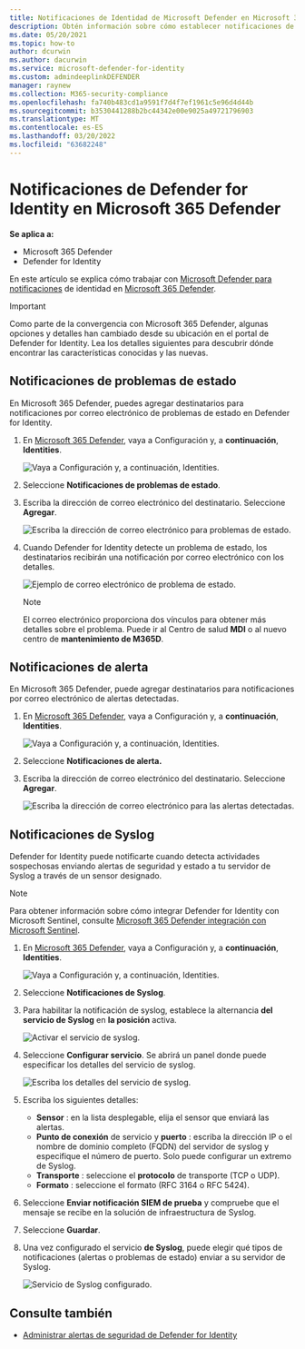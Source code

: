 ```yaml
---
title: Notificaciones de Identidad de Microsoft Defender en Microsoft 365 Defender
description: Obtén información sobre cómo establecer notificaciones de Microsoft Defender para identidad en Microsoft 365 Defender.
ms.date: 05/20/2021
ms.topic: how-to
author: dcurwin
ms.author: dacurwin
ms.service: microsoft-defender-for-identity
ms.custom: admindeeplinkDEFENDER
manager: raynew
ms.collection: M365-security-compliance
ms.openlocfilehash: fa740b483cd1a9591f7d4f7ef1961c5e96d4d44b
ms.sourcegitcommit: b3530441288b2bc44342e00e9025a49721796903
ms.translationtype: MT
ms.contentlocale: es-ES
ms.lasthandoff: 03/20/2022
ms.locfileid: "63682248"
---
```

# <a name="defender-for-identity-notifications-in-microsoft-365-defender"></a>Notificaciones de Defender for Identity en Microsoft 365 Defender

**Se aplica a:**

- Microsoft 365 Defender
- Defender for Identity

En este artículo se explica cómo trabajar con [Microsoft Defender para notificaciones](/defender-for-identity) de identidad en [Microsoft 365 Defender](/microsoft-365/security/defender/overview-security-center).

> [!IMPORTANT]
> Como parte de la convergencia con Microsoft 365 Defender, algunas opciones y detalles han cambiado desde su ubicación en el portal de Defender for Identity. Lea los detalles siguientes para descubrir dónde encontrar las características conocidas y las nuevas.

## <a name="health-issues-notifications"></a>Notificaciones de problemas de estado

En Microsoft 365 Defender, puedes agregar destinatarios para notificaciones por correo electrónico de problemas de estado en Defender for Identity.

1. En <a href="https://go.microsoft.com/fwlink/p/?linkid=2077139" target="_blank">Microsoft 365 Defender</a>, vaya a Configuración y, a **continuación**, **Identities**.

    ![Vaya a Configuración y, a continuación, Identities.](../../media/defender-identity/settings-identities.png)

1. Seleccione **Notificaciones de problemas de estado**.

1. Escriba la dirección de correo electrónico del destinatario. Seleccione **Agregar**.

    ![Escriba la dirección de correo electrónico para problemas de estado.](../../media/defender-identity/health-email-recipient.png)

1. Cuando Defender for Identity detecte un problema de estado, los destinatarios recibirán una notificación por correo electrónico con los detalles.

    ![Ejemplo de correo electrónico de problema de estado.](../../media/defender-identity/health-email.png)

    > [!NOTE]
    > El correo electrónico proporciona dos vínculos para obtener más detalles sobre el problema. Puede ir al Centro de salud **MDI** o al nuevo centro de **mantenimiento de M365D**.

## <a name="alert-notifications"></a>Notificaciones de alerta

En Microsoft 365 Defender, puede agregar destinatarios para notificaciones por correo electrónico de alertas detectadas.

1. En <a href="https://go.microsoft.com/fwlink/p/?linkid=2077139" target="_blank">Microsoft 365 Defender</a>, vaya a Configuración y, a **continuación**, **Identities**.

    ![Vaya a Configuración y, a continuación, Identities.](../../media/defender-identity/settings-identities.png)

1. Seleccione **Notificaciones de alerta.**

1. Escriba la dirección de correo electrónico del destinatario. Seleccione **Agregar**.

    ![Escriba la dirección de correo electrónico para las alertas detectadas.](../../media/defender-identity/alert-email-recipient.png)

## <a name="syslog-notifications"></a>Notificaciones de Syslog

Defender for Identity puede notificarte cuando detecta actividades sospechosas enviando alertas de seguridad y estado a tu servidor de Syslog a través de un sensor designado.

> [!NOTE]
> Para obtener información sobre cómo integrar Defender for Identity con Microsoft Sentinel, consulte [Microsoft 365 Defender integración con Microsoft Sentinel](/azure/sentinel/microsoft-365-defender-sentinel-integration).

1. En <a href="https://go.microsoft.com/fwlink/p/?linkid=2077139" target="_blank">Microsoft 365 Defender</a>, vaya a Configuración y, a **continuación**, **Identities**.

    ![Vaya a Configuración y, a continuación, Identities.](../../media/defender-identity/settings-identities.png)

1. Seleccione **Notificaciones de Syslog**.

1. Para habilitar la notificación de syslog, establece la alternancia **del servicio de Syslog** en **la posición** activa.

    ![Activar el servicio de syslog.](../../media/defender-identity/syslog-service.png)

1. Seleccione **Configurar servicio**. Se abrirá un panel donde puede especificar los detalles del servicio de syslog.

    ![Escriba los detalles del servicio de syslog.](../../media/defender-identity/syslog-sensor.png)

1. Escriba los siguientes detalles:

    - **Sensor** : en la lista desplegable, elija el sensor que enviará las alertas.
    - **Punto de conexión** de servicio y **puerto** : escriba la dirección IP o el nombre de dominio completo (FQDN) del servidor de syslog y especifique el número de puerto. Solo puede configurar un extremo de Syslog.
    - **Transporte** : seleccione el **protocolo** de transporte (TCP o UDP).
    - **Formato** : seleccione el formato (RFC 3164 o RFC 5424).

1. Seleccione **Enviar notificación SIEM de prueba** y compruebe que el mensaje se recibe en la solución de infraestructura de Syslog.

1. Seleccione **Guardar**.

1. Una vez configurado el servicio **de Syslog**, puede elegir qué tipos de notificaciones (alertas o problemas de estado) enviar a su servidor de Syslog.

    ![Servicio de Syslog configurado.](../../media/defender-identity/syslog-configured.png)

## <a name="see-also"></a>Consulte también

- [Administrar alertas de seguridad de Defender for Identity](manage-security-alerts.md)
